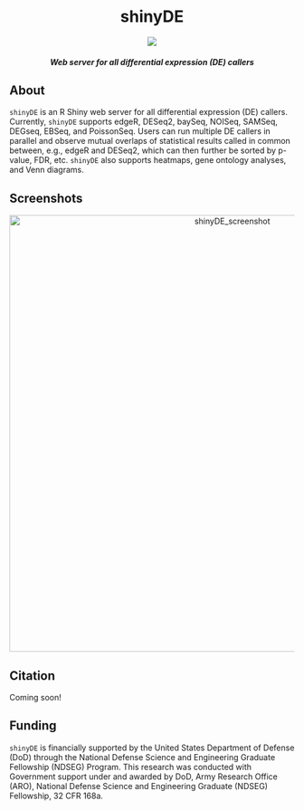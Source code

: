 <div align="center">

# shinyDE

<img src="https://user-images.githubusercontent.com/9893806/27998794-a919344c-64e2-11e7-97f8-927fedd22770.png">

##### Web server for all differential expression (DE) callers

</div>

## About
`shinyDE` is an R Shiny web server for all differential expression (DE) callers.  Currently, `shinyDE` supports edgeR, DESeq2, baySeq, NOISeq, SAMSeq, DEGseq, EBSeq, and PoissonSeq.  Users can run multiple DE callers in parallel and observe mutual overlaps of statistical results called in common between, e.g., edgeR and DESeq2, which can then further be sorted by p-value, FDR, etc.  `shinyDE` also supports heatmaps, gene ontology analyses, and Venn diagrams.				

## Screenshots
<div align="center">
<img width="772" alt="shinyDE_screenshot" src="https://user-images.githubusercontent.com/9893806/27998496-2f3d0d0a-64de-11e7-9c08-11ca71f7ffc6.png">
</div>

## Citation
Coming soon!

## Funding

`shinyDE` is financially supported by the United States Department of Defense (DoD) through the National Defense Science and Engineering Graduate Fellowship (NDSEG) Program. This research was conducted with Government support under and awarded by DoD, Army Research Office (ARO), National Defense Science and Engineering Graduate (NDSEG) Fellowship, 32 CFR 168a.
